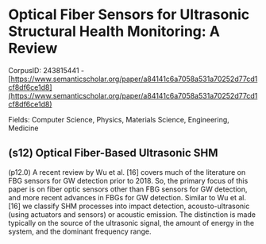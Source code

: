 # Optical Fiber Sensors for Ultrasonic Structural Health Monitoring: A Review

CorpusID: 243815441 - [https://www.semanticscholar.org/paper/a84141c6a7058a531a70252d77cd1cf8df6ce1d8](https://www.semanticscholar.org/paper/a84141c6a7058a531a70252d77cd1cf8df6ce1d8)

Fields: Computer Science, Physics, Materials Science, Engineering, Medicine

## (s12) Optical Fiber-Based Ultrasonic SHM
(p12.0) A recent review by Wu et al. [16] covers much of the literature on FBG sensors for GW detection prior to 2018. So, the primary focus of this paper is on fiber optic sensors other than FBG sensors for GW detection, and more recent advances in FBGs for GW detection. Similar to Wu et al. [16] we classify SHM processes into impact detection, acousto-ultrasonic (using actuators and sensors) or acoustic emission. The distinction is made typically on the source of the ultrasonic signal, the amount of energy in the system, and the dominant frequency range.
